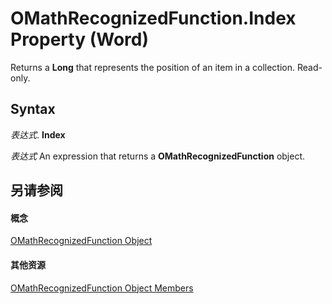 
# OMathRecognizedFunction.Index Property (Word)

Returns a  **Long** that represents the position of an item in a collection. Read-only.


## Syntax

 _表达式_. **Index**

 _表达式_ An expression that returns a **OMathRecognizedFunction** object.


## 另请参阅


#### 概念


[OMathRecognizedFunction Object](bbf4d36e-d3a1-d0d9-7b99-014977b2a4b7.md)
#### 其他资源


[OMathRecognizedFunction Object Members](http://msdn.microsoft.com/library/dcee40ab-0c77-8fe5-647f-aa6d1b1f73c9%28Office.15%29.aspx)